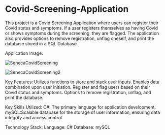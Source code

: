 # Covid-Screening-Application
This project is a Covid Screening Application where users can register their Covid status and symptoms. If a user registers themselves as having Covid or shows symptoms during the screening, they are flagged. The application also provides options to remove registration, unflag oneself, and print the database stored in a SQL Database.

Application Image:

![SenecaCovidScreening](https://github.com/FishmandemCode/Covid-Screening-Application/assets/106996740/dd31f1cb-983d-4034-8edd-1f5b735cc28b)

![SenecaCovidScreening2](https://github.com/FishmandemCode/Covid-Screening-Application/assets/106996740/8f9bcae1-9e39-4b0b-9ec6-c82b64d89430)

Key Features:
Utilizes functions to store and stack user inputs.
Enables data combination upon user initiation.
Register and flag users based on their Covid status and symptoms.
Options to remove registration, unflag, and print the database.

Key Skills Utilized:
C#: The primary language for application development.
mySQL:Scalable database for the storage of user information, ensuring data integrity and access control.

Technology Stack:
Language: C#
Database: mySQL
